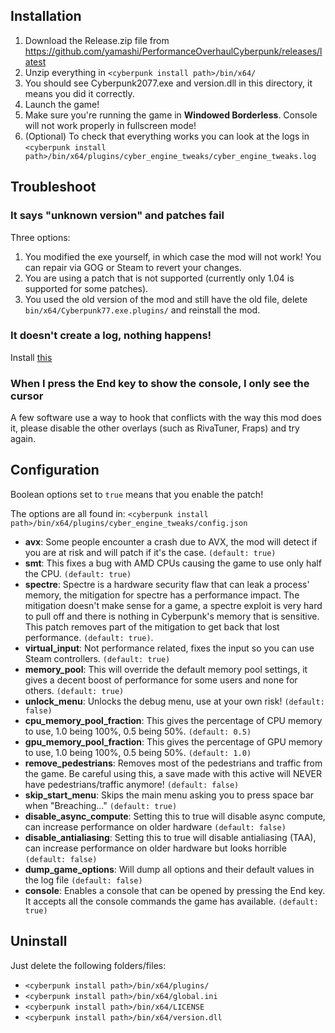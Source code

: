 ## Installation

1. Download the Release.zip file from https://github.com/yamashi/PerformanceOverhaulCyberpunk/releases/latest 
2. Unzip everything in `<cyberpunk install path>/bin/x64/`
3. You should see Cyberpunk2077.exe and version.dll in this directory, it means you did it correctly.
4. Launch the game!
5. Make sure you're running the game in **Windowed Borderless**. Console will not work properly in fullscreen mode!
5. (Optional) To check that everything works you can look at the logs in `<cyberpunk install path>/bin/x64/plugins/cyber_engine_tweaks/cyber_engine_tweaks.log`

## Troubleshoot

### It says "unknown version" and patches fail

Three options:
1. You modified the exe yourself, in which case the mod will not work! You can repair via GOG or Steam to revert your changes.
2. You are using a patch that is not supported (currently only 1.04 is supported for some patches).
3. You used the old version of the mod and still have the old file, delete `bin/x64/Cyberpunk77.exe.plugins/` and reinstall the mod.

### It doesn't create a log, nothing happens!

Install [this](https://aka.ms/vs/16/release/vc_redist.x64.exe)

### When I press the End key to show the console, I only see the cursor

A few software use a way to hook that conflicts with the way this mod does it, please disable the other overlays (such as RivaTuner, Fraps) and try again.

## Configuration

Boolean options set to `true` means that you enable the patch!

The options are all found in: `<cyberpunk install path>/bin/x64/plugins/cyber_engine_tweaks/config.json`

* **avx**: Some people encounter a crash due to AVX, the mod will detect if you are at risk and will patch if it's the case. `(default: true)`
* **smt**: This fixes a bug with AMD CPUs causing the game to use only half the CPU. `(default: true)`
* **spectre**: Spectre is a hardware security flaw that can leak a process' memory, the mitigation for spectre has a performance impact. The mitigation doesn't make sense for a game, a spectre exploit is very hard to pull off and there is nothing in Cyberpunk's memory that is sensitive. This patch removes part of the mitigation to get back that lost performance. `(default: true)`.
* **virtual_input**: Not performance related, fixes the input so you can use Steam controllers. `(default: true)`
* **memory_pool**: This will override the default memory pool settings, it gives a decent boost of performance for some users and none for others. `(default: true) `
* **unlock_menu**: Unlocks the debug menu, use at your own risk! `(default: false)`
* **cpu_memory_pool_fraction**: This gives the percentage of CPU memory to use, 1.0 being 100%, 0.5 being 50%. `(default: 0.5)`
* **gpu_memory_pool_fraction**: This gives the percentage of GPU memory to use, 1.0 being 100%, 0.5 being 50%. `(default: 1.0)`
* **remove_pedestrians**: Removes most of the pedestrians and traffic from the game. Be careful using this, a save made with this active will NEVER have pedestrians/traffic anymore! `(default: false)`
* **skip_start_menu**: Skips the main menu asking you to press space bar when "Breaching..." `(default: true)`
* **disable_async_compute**: Setting this to true will disable async compute, can increase performance on older hardware `(default: false)`
* **disable_antialiasing**: Setting this to true will disable antialiasing (TAA), can increase performance on older hardware but looks horrible `(default: false)`
* **dump_game_options**: Will dump all options and their default values in the log file `(default: false)`
* **console**: Enables a console that can be opened by pressing the End key. It accepts all the console commands the game has available. `(default: true)`

## Uninstall

Just delete the following folders/files:

* `<cyberpunk install path>/bin/x64/plugins/`
* `<cyberpunk install path>/bin/x64/global.ini`
* `<cyberpunk install path>/bin/x64/LICENSE`
* `<cyberpunk install path>/bin/x64/version.dll`

